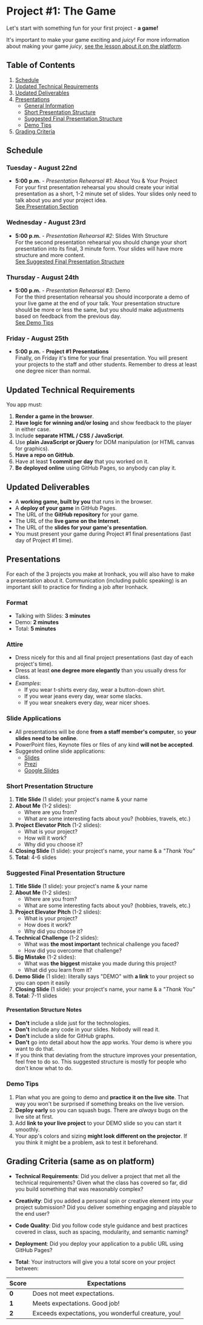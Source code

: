 Project #1: The Game
====================

Let's start with something fun for your first project - **a game!**

It's important to make your game exciting and _juicy_!
For more information about making your game _juicy_,
[see the lesson about it on the platform](http://learn.ironhack.com/#/learning_unit/808).


Table of Contents
-----------------
1. [Schedule](#schedule)
2. [Updated Technical Requirements](#updated-technical-requirements)
3. [Updated Deliverables](#updated-deliverables)
4. [Presentations](#presentations)
    * [General Information](#presentations)
    * [Short Presentation Structure](#short-presentation-structure)
    * [Suggested Final Presentation Structure](#suggested-final-presentation-structure)
    * [Demo Tips](#demo-tips)
5. [Grading Criteria](#grading-criteria-same-as-on-platform)


Schedule
--------

### Tuesday - August 22nd ###
- **5:00 p.m.** - _Presentation Rehearsal #1_: About You & Your Project <br>
  For your first presentation rehearsal
  you should create your initial presentation
  as a short, 1-2 minute set of slides.
  Your slides only need to talk about you and your project idea. <br>
  [See Presentation Section](#presentations)

### Wednesday - August 23rd ###
- **5:00 p.m.** - _Presentation Rehearsal #2_: Slides With Structure <br>
  For the second presentation rehearsal
  you should change your short presentation into its final, 3 minute form.
  Your slides will have more structure and more content. <br>
  [See Suggested Final Presentation Structure](#suggested-final-presentation-structure)

### Thursday - August 24th ###
- **5:00 p.m.** - _Presentation Rehearsal #3_: Demo <br>
  For the third presentation rehearsal
  you should incorporate a demo of your live game at the end of your talk.
  Your presentation structure should be more or less the same,
  but you should make adjustments based on feedback from the previous day. <br>
  [See Demo Tips](#demo-tips)

### Friday - August 25th ###
- **5:00 p.m.** - **Project #1 Presentations** <br>
  Finally, on Friday it's time for your final presentation.
  You will present your projects to the staff and other students.
  Remember to dress at least one degree nicer than normal.


Updated Technical Requirements
-------------------------------

You app must:

1. **Render a game in the browser**.
2. **Have logic for winning and/or losing**
   and show feedback to the player in either case.
3. Include **separate HTML / CSS / JavaScript**.
4. Use **plain JavaScript or jQuery** for DOM manipulation
   (or HTML canvas for graphics).
5. **Have a repo on GitHub**.
6. Have at least **1 commit per day** that you worked on it.
7. **Be deployed online** using GitHub Pages, so anybody can play it.


Updated Deliverables
--------------------

- A **working game, built by you** that runs in the browser.
- A **deploy of your game** in GitHub Pages.
- The URL of the **GitHub repository** for your game.
- The URL of the **live game on the Internet**.
- The URL of the **slides for your game's presentation**.
- You must present your game during Project #1 final presentations
  (last day of Project #1 time).


Presentations
-------------

For each of the 3 projects you make at Ironhack,
you will also have to make a presentation about it.
Communication (including public speaking) is an important skill to practice
for finding a job after Ironhack.

### Format ###
- Talking with Slides: **3 minutes**
- Demo: **2 minutes**
- Total: **5 minutes**

### Attire ###
- Dress nicely for this and all final project presentations
  (last day of each project's time).
- Dress at least **one degree more elegantly** than you usually dress for class.
- _Examples_:
  * If you wear t-shirts every day, wear a button-down shirt.
  * If you wear jeans every day, wear some slacks.
  * If you wear sneakers every day, wear nicer shoes.

### Slide Applications ###
- All presentations will be done **from a staff member's computer**,
  so **your slides need to be online**.
- PowerPoint files, Keynote files or files of any kind **will not be accepted**.
- Suggested online slide applications:
  * [Slides](https://slides.com/)
  * [Prezi](https://prezi.com/)
  * [Google Slides](https://www.google.com/slides/about/)


### Short Presentation Structure ###

1. **Title Slide** (1 slide): your project's name & your name
2. **About Me** (1-2 slides):
    * Where are you from?
    * What are some interesting facts about you? (hobbies, travels, etc.)
3. **Project Elevator Pitch** (1-2 slides):
    * What is your project?
    * How will it work?
    * Why did you choose it?
4. **Closing Slide** (1 slide): your project's name, your name & a _"Thank You"_
5. **Total**: 4-6 slides


### Suggested Final Presentation Structure ###

1. **Title Slide** (1 slide): your project's name & your name
2. **About Me** (1-2 slides):
    * Where are you from?
    * What are some interesting facts about you? (hobbies, travels, etc.)
3. **Project Elevator Pitch** (1-2 slides):
    * What is your project?
    * How does it work?
    * Why did you choose it?
4. **Technical Challenge** (1-2 slides):
    * What was **the most important** technical challenge you faced?
    * How did you overcome that challenge?
5. **Big Mistake** (1-2 slides):
    * What was **the biggest** mistake you made during this project?
    * What did you learn from it?
6. **Demo Slide** (1 slide): literally says "DEMO"
   with **a link** to your project so you can open it easily
7. **Closing Slide** (1 slide): your project's name, your name & a _"Thank You"_
8. **Total**: 7-11 slides

#### Presentation Structure Notes ####
- **Don't** include a slide just for the technologies.
- **Don't** include any code in your slides. Nobody will read it.
- **Don't** include a slide for GitHub graphs.
- **Don't** go into detail about how the app works.
  Your demo is where you want to do that.
- If you think that deviating from the structure improves your presentation,
  feel free to do so.
  This suggested structure is mostly for people who don't know what to do.


### Demo Tips ###

1. Plan what you are going to demo and **practice it on the live site**.
   That way you won't be surprised if something breaks on the live version.
2. **Deploy early** so you can squash bugs.
   There are _always_ bugs on the live site at first.
3. Add **link to your live project** to your DEMO slide
   so you can start it smoothly.
4. Your app's colors and sizing **might look different on the projector**.
   If you think it might be a problem, ask to test it beforehand.


Grading Criteria (same as on platform)
--------------------------------------
- **Technical Requirements**: Did you deliver a project that met all the technical requirements? Given what the class has covered so far, did you build something that was reasonably complex?

- **Creativity**: Did you added a personal spin or creative element into your project submission? Did you deliver something engaging and playable to the end user?

- **Code Quality**: Did you follow code style guidance and best practices covered in class, such as spacing, modularity, and semantic naming?

- **Deployment**: Did you deploy your application to a public URL using GitHub Pages?

- **Total**: Your instructors will give you a total score on your project between:

Score | Expectations
----- | ------------
**0** | Does not meet expectations.
**1** | Meets expectations. Good job!
**2** | Exceeds expectations, you wonderful creature, you!
